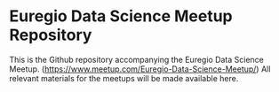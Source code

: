 # Euregio Data Science Meetup Repository
This is the Github repository accompanying the Euregio Data Science Meetup. 
(https://www.meetup.com/Euregio-Data-Science-Meetup/)
All relevant materials for the meetups will be made available here.
